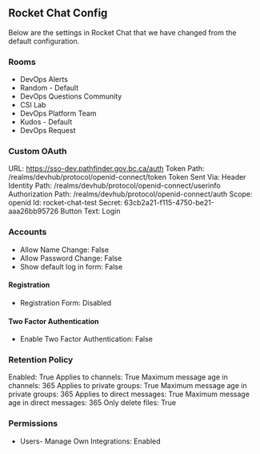 ## Rocket Chat Config

Below are the settings in Rocket Chat that we have changed from the default configuration.

### Rooms

* DevOps Alerts
* Random - Default
* DevOps Questions Community
* CSI Lab
* DevOps Platform Team
* Kudos - Default
* DevOps Request


### Custom OAuth

URL: https://sso-dev.pathfinder.gov.bc.ca/auth
Token Path: /realms/devhub/protocol/openid-connect/token
Token Sent Via: Header
Identity Path: /realms/devhub/protocol/openid-connect/userinfo
Authorization Path: /realms/devhub/protocol/openid-connect/auth
Scope: openid
Id: rocket-chat-test
Secret: 63cb2a21-f115-4750-be21-aaa26bb95726
Button Text: Login

### Accounts

* Allow Name Change: False
* Allow Password Change: False
* Show default log in form: False

#### Registration

* Registration Form: Disabled

#### Two Factor Authentication

* Enable Two Factor Authentication: False

### Retention Policy

  Enabled: True
  Applies to channels: True
  Maximum message age in channels: 365
  Applies to private groups: True
  Maximum message age in private groups: 365
  Applies to direct messages: True
  Maximum message age in direct messages: 365
  Only delete files: True

### Permissions 

* Users- Manage Own Integrations: Enabled